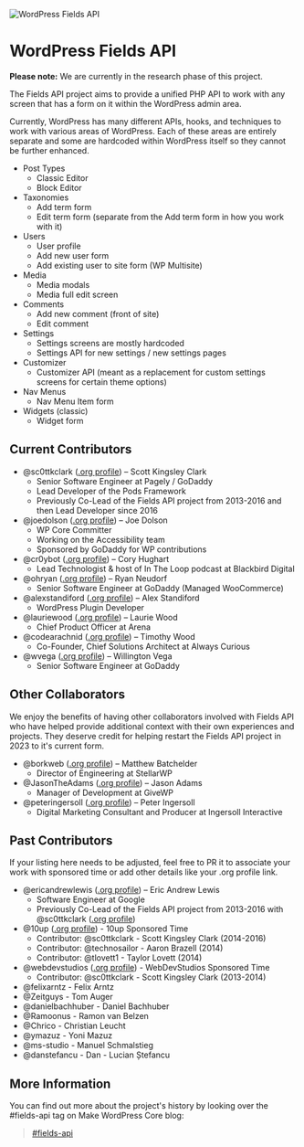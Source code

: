 ![WordPress Fields API](https://raw.githubusercontent.com/sc0ttkclark/wordpress-fields-api/assets/banner-github.png)

# WordPress Fields API

**Please note:** We are currently in the research phase of this project.

The Fields API project aims to provide a unified PHP API to work with any screen that has a form on it within the
WordPress admin area.

Currently, WordPress has many different APIs, hooks, and techniques to work with various areas of WordPress. Each of
these areas are entirely separate and some are hardcoded within WordPress itself so they cannot be further enhanced.

* Post Types
    * Classic Editor
    * Block Editor
* Taxonomies
    * Add term form
    * Edit term form (separate from the Add term form in how you work with it)
* Users
    * User profile
    * Add new user form
    * Add existing user to site form (WP Multisite)
* Media
    * Media modals
    * Media full edit screen
* Comments
    * Add new comment (front of site)
    * Edit comment
* Settings
    * Settings screens are mostly hardcoded
    * Settings API for new settings / new settings pages
* Customizer
    * Customizer API (meant as a replacement for custom settings screens for certain theme options)
* Nav Menus
    * Nav Menu Item form
* Widgets (classic)
    * Widget form

## Current Contributors

* @sc0ttkclark ([.org profile](https://profiles.wordpress.org/sc0ttkclark/)) – Scott Kingsley Clark
  * Senior Software Engineer at Pagely / GoDaddy
  * Lead Developer of the Pods Framework
  * Previously Co-Lead of the Fields API project from 2013-2016 and then Lead Developer since 2016
* @joedolson ([.org profile](https://profiles.wordpress.org/joedolson/)) – Joe Dolson
  * WP Core Committer
  * Working on the Accessibility team
  * Sponsored by GoDaddy for WP contributions
* @cr0ybot ([.org profile](https://profiles.wordpress.org/cr0ybot/)) – Cory Hughart
  * Lead Technologist & host of In The Loop podcast at Blackbird Digital
* @ohryan ([.org profile](https://profiles.wordpress.org/ohryan/)) – Ryan Neudorf
  * Senior Software Engineer at GoDaddy (Managed WooCommerce)
* @alexstandiford ([.org profile](https://profiles.wordpress.org/alexstandiford/)) – Alex Standiford
  * WordPress Plugin Developer
* @lauriewood ([.org profile](https://profiles.wordpress.org/lauriewood/)) – Laurie Wood
  * Chief Product Officer at Arena
* @codearachnid ([.org profile](https://profiles.wordpress.org/codearachnid/)) – Timothy Wood
  * Co-Founder, Chief Solutions Architect at Always Curious
* @wvega ([.org profile](https://profiles.wordpress.org/wvega/)) – Willington Vega
  * Senior Software Engineer at GoDaddy

## Other Collaborators

We enjoy the benefits of having other collaborators involved with Fields API who have helped provide additional context with their own experiences and projects. They deserve credit for helping restart the Fields API project in 2023 to it's current form.

* @borkweb ([.org profile](https://profiles.wordpress.org/borkweb/)) – Matthew Batchelder
  * Director of Engineering at StellarWP
* @JasonTheAdams ([.org profile](https://profiles.wordpress.org/jason_the_adams/)) – Jason Adams
  * Manager of Development at GiveWP
* @peteringersoll ([.org profile](https://profiles.wordpress.org/peteringersoll/)) – Peter Ingersoll
  * Digital Marketing Consultant and Producer at Ingersoll Interactive

## Past Contributors

If your listing here needs to be adjusted, feel free to PR it to associate your work with sponsored time or add other details like your .org profile link.

* @ericandrewlewis ([.org profile](https://profiles.wordpress.org/ericlewis/)) – Eric Andrew Lewis
  * Software Engineer at Google
  * Previously Co-Lead of the Fields API project from 2013-2016
    with @sc0ttkclark ([.org profile](https://profiles.wordpress.org/sc0ttkclark/))
* @10up ([.org profile](https://profiles.wordpress.org/10up/)) - 10up Sponsored Time
  * Contributor: @sc0ttkclark - Scott Kingsley Clark (2014-2016)
  * Contributor: @technosailor - Aaron Brazell (2014)
  * Contributor: @tlovett1 - Taylor Lovett (2014)
* @webdevstudios ([.org profile](https://profiles.wordpress.org/webdevstudios/)) - WebDevStudios Sponsored Time
  * Contributor: @sc0ttkclark - Scott Kingsley Clark (2013-2014)
* @felixarntz - Felix Arntz
* @Zeitguys - Tom Auger
* @danielbachhuber - Daniel Bachhuber
* @Ramoonus - Ramon van Belzen
* @Chrico - Christian Leucht
* @ymazuz - Yoni Mazuz
* @ms-studio - Manuel Schmalstieg
* @danstefancu - Dan - Lucian Ștefancu

## More Information

You can find out more about the project's history by looking over the #fields-api tag on Make WordPress Core blog:

> [#fields-api](https://make.wordpress.org/core/tag/fields-api/)
